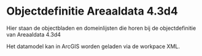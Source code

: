 ﻿# Objectdefinitie Areaaldata 4.3d4

Hier staan de objectbladen en domeinlijsten die horen bij de objectdefinitie van Areaaldata 4.3d4

Het datamodel kan in ArcGIS worden geladen via de workpace XML.